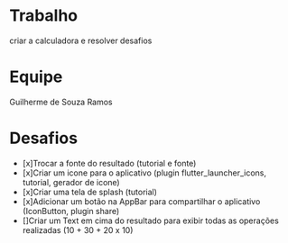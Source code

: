 # Trabalho
criar a calculadora e resolver desafios 

# Equipe
Guilherme de Souza Ramos

# Desafios
* [x]Trocar a fonte do resultado (tutorial e fonte)
* [x]Criar um icone para o aplicativo (plugin flutter_launcher_icons, tutorial, gerador de icone)
* [x]Criar uma tela de splash (tutorial)
* [x]Adicionar um botão na AppBar para compartilhar o aplicativo (IconButton, plugin share)
* []Criar um Text em cima do resultado para exibir todas as operações realizadas (10 + 30 + 20 x 10)

